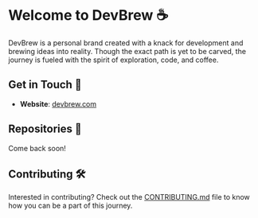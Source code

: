 # Welcome to DevBrew :coffee:

DevBrew is a personal brand created with a knack for development and brewing ideas into reality. Though the exact path is yet to be carved, the journey is fueled with the spirit of exploration, code, and coffee.

## Get in Touch :satellite:

- **Website**: [devbrew.com](http://devbrew.com)
<!-- - **Twitter**: [@devbrew](https://twitter.com/devbrew)
- **LinkedIn**: [DevBrew](https://www.linkedin.com/in/devbrew)
- **Instagram**: [@devbrew](https://www.instagram.com/devbrew) -->

## Repositories :file_folder:

Come back soon!

<!-- - [Project 1](https://github.com/DevBrew/project-1)
- [Project 2](https://github.com/DevBrew/project-2)
- ... -->

## Contributing :hammer_and_wrench:

Interested in contributing? Check out the [CONTRIBUTING.md](CONTRIBUTING.md) file to know how you can be a part of this journey.
